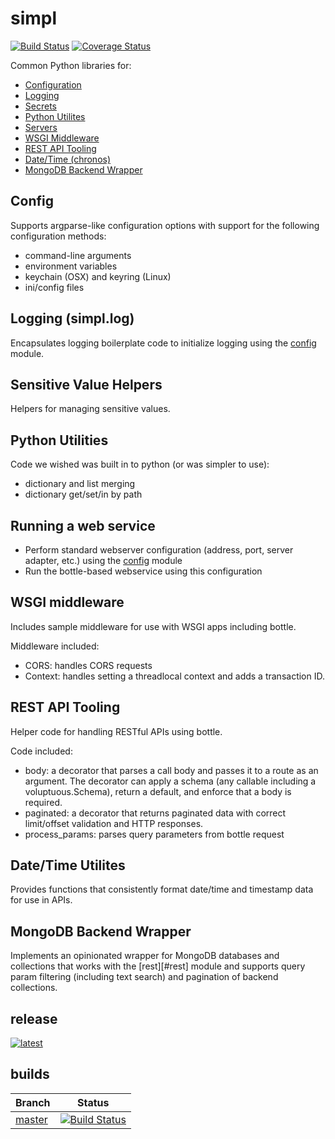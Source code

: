# simpl
[![Build Status](https://travis-ci.org/checkmate/simpl.svg?branch=master)](https://travis-ci.org/checkmate/simpl)
[![Coverage Status](https://coveralls.io/repos/checkmate/simpl/badge.svg?branch=master)](https://coveralls.io/r/checkmate/simpl?branch=master)

Common Python libraries for:

- [Configuration](#config)
- [Logging](#logging)
- [Secrets](#secrets)
- [Python Utilites](#python)
- [Servers](#server)
- [WSGI Middleware](#middleware)
- [REST API Tooling](#rest)
- [Date/Time (chronos)](#chronos)
- [MongoDB Backend Wrapper](#mongo)

## <a name="config"></a>Config

Supports argparse-like configuration options with support for the following
configuration methods:
- command-line arguments
- environment variables
- keychain (OSX) and keyring (Linux)
- ini/config files

## <a name="logging"></a>Logging (simpl.log)

Encapsulates logging boilerplate code to initialize logging using the
[config](#config) module.

## <a name="secrets"></a>Sensitive Value Helpers

Helpers for managing sensitive values.


## <a name="python"></a>Python Utilities

Code we wished was built in to python (or was simpler to use):
- dictionary and list merging
- dictionary get/set/in by path


## <a name="server"></a>Running a web service

- Perform standard webserver configuration (address, port, server adapter, etc.) using the [config](#config) module
- Run the bottle-based webservice using this configuration


## <a name="middleware"></a>WSGI middleware

Includes sample middleware for use with WSGI apps including bottle.

Middleware included:
- CORS: handles CORS requests
- Context: handles setting a threadlocal context and adds a transaction ID.


## <a name="rest"></a>REST API Tooling

Helper code for handling RESTful APIs using bottle.

Code included:
- body: a decorator that parses a call body and passes it to a route as an argument. The decorator can apply a schema (any callable including a voluptuous.Schema), return a default, and enforce that a body is required.
- paginated: a decorator that returns paginated data with correct limit/offset validation and HTTP responses.
- process_params: parses query parameters from bottle request

## <a name="chronos"></a>Date/Time Utilites

Provides functions that consistently format date/time and timestamp data for use in APIs.

## <a name="mongo"></a>MongoDB Backend Wrapper

Implements an opinionated wrapper for MongoDB databases and collections
that works with the [rest][#rest] module and supports query param filtering
(including text search) and pagination of backend collections.

## release
[![latest](https://img.shields.io/pypi/v/simpl.svg)](https://pypi.python.org/pypi/simpl)

## builds

| Branch        | Status  |
| ------------- | ------------- |
| [master](https://github.com/checkmate/simpl/tree/master)  | [![Build Status](https://travis-ci.org/checkmate/simpl.svg?branch=master)](https://travis-ci.org/checkmate/simpl)  |
